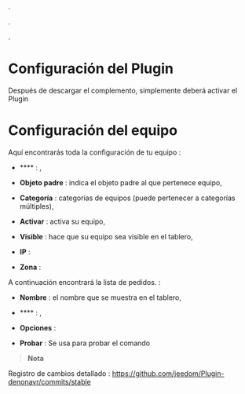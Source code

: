. 

. 

.

Configuración del Plugin 
=======================

Después de descargar el complemento, simplemente deberá activar el
Plugin

Configuración del equipo 
=============================




Aquí encontrarás toda la configuración de tu equipo :

-   **** : ,

-   **Objeto padre** : indica el objeto padre al que pertenece
    equipo,

-   **Categoría** : categorías de equipos (puede pertenecer a
    categorías múltiples),

-   **Activar** : activa su equipo,

-   **Visible** : hace que su equipo sea visible en el tablero,

-   **IP** : 

-   **Zona** : 

A continuación encontrará la lista de pedidos. :

-   **Nombre** : el nombre que se muestra en el tablero,

-   **** : 
    ,

-   **Opciones** : 
    

-   **Probar** : Se usa para probar el comando

> **Nota**
>
> 
> 

Registro de cambios detallado :
<https://github.com/jeedom/Plugin-denonavr/commits/stable>
